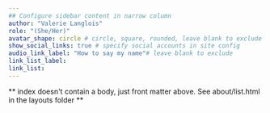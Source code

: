 ```yaml
---
## Configure sidebar content in narrow column
author: "Valerie Langlois"
role: "(She/Her)"
avatar_shape: circle # circle, square, rounded, leave blank to exclude
show_social_links: true # specify social accounts in site config
audio_link_label: "How to say my name"# leave blank to exclude
link_list_label: 
link_list:
---
```


** index doesn't contain a body, just front matter above.
See about/list.html in the layouts folder **